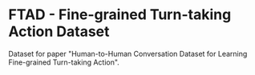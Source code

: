 # FTAD - Fine-grained Turn-taking Action Dataset

Dataset for paper "Human-to-Human Conversation Dataset for Learning Fine-grained Turn-taking Action".
